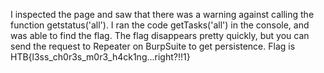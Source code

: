 
I inspected the page and saw that there was a warning against calling the function getstatus('all'). I ran the code getTasks('all') in the console, and was able to find the flag. The flag disappears pretty quickly, but you can send the request to Repeater on BurpSuite to get persistence. 
Flag is HTB{l3ss_ch0r3s_m0r3_h4ck1ng...right?!!1}